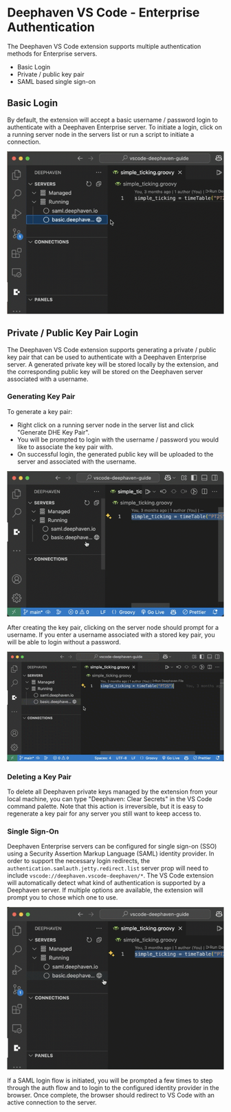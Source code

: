 # Deephaven VS Code - Enterprise Authentication
The Deephaven VS Code extension supports multiple authentication methods for Enterprise servers.
* Basic Login
* Private / public key pair
* SAML based single sign-on

## Basic Login
By default, the extension will accept a basic username / password login to authenticate with a Deephaven Enterprise server. To initiate a login, click on a running server node in the servers list or run a script to initiate a connection.

![Enterprise Basic Auth](assets/dhe-basic-auth.gif)

## Private / Public Key Pair Login
The Deephaven VS Code extension supports generating a private / public key pair that can be used to authenticate with a Deephaven Enterprise server. A generated private key will be stored locally by the extension, and the corresponding public key will be stored on the Deephaven server associated with a username. 

### Generating Key Pair
To generate a key pair:
* Right click on a running server node in the server list and click "Generate DHE Key Pair".
* You will be prompted to login with the username / password you would like to associate the key pair with.
* On successful login, the generated public key will be uploaded to the server and associated with the username.

![Generate Enterprise Key Pair](assets/dhe-generate-keypair.gif)

After creating the key pair, clicking on the server node should prompt for a username. If you enter a username associated with a stored key pair, you will be able to login without a password.

![Enterprise Key Pair Login](assets/dhe-keypair-auth.gif)

### Deleting a Key Pair
To delete all Deephaven private keys managed by the extension from your local machine, you can type "Deephaven: Clear Secrets" in the VS Code command palette. Note that this action is irreversible, but it is easy to regenerate a key pair for any server you still want to keep access to.

### Single Sign-On
Deephaven Enterprise servers can be configured for single sign-on (SSO) using a Security Assertion Markup Language (SAML) identity provider. In order to support the necessary login redirects, the `authentication.samlauth.jetty.redirect.list` server prop will need to include `vscode://deephaven.vscode-deephaven/*`. The VS Code extension will automatically detect what kind of authentication is supported by a Deephaven server. If multiple options are available, the extension will prompt you to chose which one to use.

![Enterprise SAML Auth](assets/dhe-saml-auth.gif)

If a SAML login flow is initiated, you will be prompted a few times to step through the auth flow and to login to the configured identity provider in the browser. Once complete, the browser should redirect to VS Code with an active connection to the server.